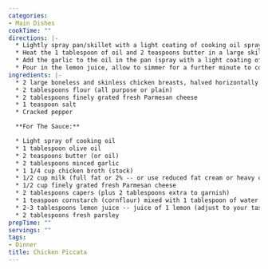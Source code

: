 ```yaml
---
categories:
- Main Dishes
cookTime: ""
directions: |-
  * Lightly spray pan/skillet with a light coating of cooking oil spray and heat over medium-hight heat. In a shallow bowl, combine the flour and parmesan cheese. Season the chicken with salt and pepper; dredge in the flour mixture; shake off excess and set aside.
  * Heat the 1 tablespoon of oil and 2 teaspoons butter in a large skillet over medium-high heat until butter has melted and pan is hot. Fry the chicken until golden on each side and cooked through and no longer pink (about 3-4 minutes, depending on the thickness of your chicken). Transfer onto a warm plate.
  * Add the garlic to the oil in the pan (spray with a light coating of oil if needed) and fry until fragrant (about 1 minute). Reduce heat to low-medium heat, add the broth and milk (or cream). Bring the sauce to a boil; season with salt and pepper to your taste; add in the parmesan cheese and capers and allow sauce to simmer for about 2 minutes until thicker. (If the sauce is too runny for your liking, add the cornstarch/water mixture into the centre of the pan and mix through fast to combine into the sauce. It will begin to thicken immediately).
  * Pour in the lemon juice, allow to simmer for a further minute to combine. Add the chicken back into the pan to serve, or serve over steamed vegetables, zucchini noodles or cooked pasta with the sauce. Top with extra capers to garnish, lemon slices and parsley.
ingredients: |-
  * 2 large boneless and skinless chicken breasts, halved horizontally to make 4
  * 2 tablespoons flour (all purpose or plain)
  * 2 tablespoons finely grated fresh Parmesan cheese
  * 1 teaspoon salt
  * Cracked pepper

  **For The Sauce:**

  * Light spray of cooking oil
  * 1 tablespoon olive oil
  * 2 teaspoons butter (or oil)
  * 2 tablespoons minced garlic
  * 1 1/4 cup chicken broth (stock)
  * 1/2 cup milk (full fat or 2% -- or use reduced fat cream or heavy cream)
  * 1/2 cup finely grated fresh Parmesan cheese
  * 2 tablespoons capers (plus 2 tablespoons extra to garnish)
  * 1 teaspoon cornstarch (cornflour) mixed with 1 tablespoon of water
  * 2-3 tablespoons lemon juice -- juice of 1 lemon (adjust to your tastes)
  * 2 tablespoons fresh parsley
prepTime: ""
servings: ""
tags:
- Dinner
title: Chicken Piccata
---
```

